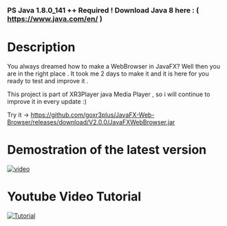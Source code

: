 ### PS Java 1.8.0_141 ++ Required ! Download Java 8 here : ( https://www.java.com/en/ )

# Description

You always dreamed how to make a WebBrowser in JavaFX? Well then you are in the right place . It took me 2 days to make it and it is here for you ready to test and improve it .

This project is part of XR3Player java Media Player , so i will continue to improve it in every update :) 

Try it -> https://github.com/goxr3plus/JavaFX-Web-Browser/releases/download/V2.0.0/JavaFXWebBrowser.jar

# Demostration of the latest version 
[![video](http://img.youtube.com/vi/fAFT7Vsm16o/0.jpg)](https://www.youtube.com/watch?v=fAFT7Vsm16o)


# Youtube Video Tutorial
[![Tutorial](http://img.youtube.com/vi/K7TH206PX0I/0.jpg)](https://www.youtube.com/watch?v=K7TH206PX0I)
